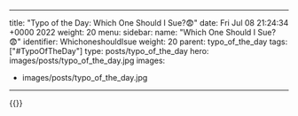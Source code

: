 
---
title: "Typo of the Day: Which One Should I Sue?😨"
date: Fri Jul 08 21:24:34 +0000 2022
weight: 20
menu:
  sidebar:
    name: "Which One Should I Sue? 😨"
    identifier: WhichoneshouldIsue
    weight: 20
    parent: typo_of_the_day
tags: ["#TypoOfTheDay"]
type: posts/typo_of_the_day
hero: images/posts/typo_of_the_day.jpg
images:
- images/posts/typo_of_the_day.jpg
---


{{<tweet user="mariatta" id="1545519234343571457">}}

